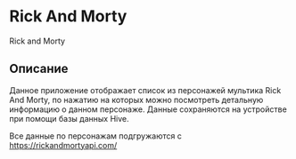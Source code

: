 # Rick And Morty

Rick and Morty

## Описание

Данное приложение отображает список из персонажей мультика Rick And Morty, по нажатию на которых можно посмотреть детальную информацию о данном персонаже. Данные сохраняются на устройстве при помощи базы данных Hive.

Все данные по персонажам подгружаются с https://rickandmortyapi.com/
